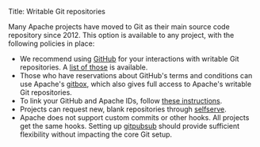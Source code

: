 Title: Writable Git repositories

Many Apache projects have moved to Git as their main source code repository since 2012. This option is available to any project, with the following policies in place:

  - We recommend using <a href="https://github.com/apache/" target="_blank">GitHub</a> for your interactions with writable Git repositories. A <a href="https://gitbox.apache.org/repos/asf" target="_blank">list of those</a> is available.
  - Those who have reservations about GitHub's terms and conditions can use Apache's <a href="https://gitbox.apache.org/" target="_blank">gitbox</a>, which also gives full access to Apache's writable Git repositories.
  - To link your GitHub and Apache IDs, follow <a href="https://gitbox.apache.org/setup/" target="_blank">these instructions</a>.
  - Projects can request new, blank repositories through <a href="https://selfserve.apache.org" target="_blank">selfserve</a>.
  - Apache does not support custom commits or other hooks. All projects get the same hooks. Setting up <a href="https://github.com/apache/infrastructure-puppet/tree/deployment/modules/gitpubsub" target="_blank">gitpubsub</a> should provide sufficient flexibility without impacting the core Git setup. 
